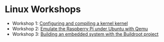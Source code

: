 # Linux Workshops



- Workshop 1: [Configuring and compiling a kernel kernel](workshop1/README.md)
- Workshop 2: [Emulate the Raspberry Pi under Ubuntu with Qemu](workshop2/README.md)
- Workshop 3: [Building an embedded system with the Buildroot project](workshop3/README.md)
